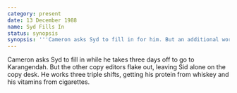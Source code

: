 ```yaml
---
category: present
date: 13 December 1988
name: Syd Fills In
status: synopsis
synopsis: '''Cameron asks Syd to fill in for him. But an additional work load taxes even this old pro.'''
---
```


Cameron asks Syd to fill in while he takes three
days off to go to Karangendah. But the other copy editors flake out,
leaving Sid alone on the copy desk. He works three triple shifts,
getting his protein from whiskey and his vitamins from cigarettes.
